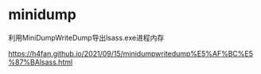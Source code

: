 # minidump
利用MiniDumpWriteDump导出lsass.exe进程内存

https://h4fan.github.io/2021/09/15/minidumpwritedump%E5%AF%BC%E5%87%BAlsass.html
